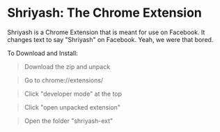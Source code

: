 # Shriyash: The Chrome Extension
Shriyash is a Chrome Extension that is meant for use on Facebook. It changes text to say "Shriyash" on Facebook.
Yeah, we were that bored.

To Download and Install:
> Download the zip and unpack

>Go to chrome://extensions/

>Click "developer mode" at the top

>Click "open unpacked extension"

>Open the folder "shriyash-ext"
